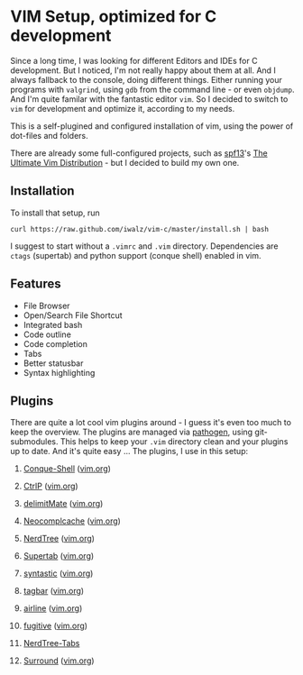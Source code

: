 VIM Setup, optimized for C development
======================================

Since a long time, I was looking for different Editors and IDEs for C development.
But I noticed, I'm not really happy about them at all. And I always fallback to the console, doing different things.
Either running your programs with `valgrind`, using `gdb` from the command line - or even `objdump`.
And I'm quite familar with the fantastic editor `vim`. So I decided to switch to `vim` for development and optimize it, according to my needs.

This is a self-plugined and configured installation of vim, using the power of dot-files and folders.

There are already some full-configured projects, such as [spf13](http://spf13.com/)'s [The Ultimate Vim Distribution](http://vim.spf13.com/) - but I decided to build my own one.

Installation
------------

To install that setup, run
```
curl https://raw.github.com/iwalz/vim-c/master/install.sh | bash
```
I suggest to start without a `.vimrc` and `.vim` directory. Dependencies are `ctags` (supertab) and python support (conque shell) enabled in vim.

Features
--------

 * File Browser
 * Open/Search File Shortcut
 * Integrated bash
 * Code outline
 * Code completion
 * Tabs
 * Better statusbar
 * Syntax highlighting

Plugins
-------

There are quite a lot cool vim plugins around - I guess it's even too much to keep the overview.
The plugins are managed via [pathogen](https://github.com/vim-scripts/pathogen.vim), using git-submodules. This helps to keep your `.vim` directory clean and your plugins up to date. 
And it's quite easy ... The plugins, I use in this setup:

1. [Conque-Shell](https://github.com/vim-scripts/Conque-Shell) ([vim.org](http://www.vim.org/scripts/script.php?script_id=2771))

2. [CtrlP](https://github.com/kien/ctrlp.vim) ([vim.org](http://www.vim.org/scripts/script.php?script_id=3736))

3. [delimitMate](https://github.com/Raimondi/delimitMate) ([vim.org](http://www.vim.org/scripts/script.php?script_id=2754))

4. [Neocomplcache](https://github.com/Shougo/neocomplcache.vim) ([vim.org](http://www.vim.org/scripts/script.php?script_id=2620))

5. [NerdTree](https://github.com/scrooloose/nerdtree) ([vim.org](http://www.vim.org/scripts/script.php?script_id=1658))

6. [Supertab](https://github.com/ervandew/supertab) ([vim.org](http://www.vim.org/scripts/script.php?script_id=1643))

7. [syntastic](https://github.com/scrooloose/syntastic) ([vim.org](http://www.vim.org/scripts/script.php?script_id=2736))

8. [tagbar](https://github.com/majutsushi/tagbar) ([vim.org](http://www.vim.org/scripts/script.php?script_id=3465))

9. [airline](https://github.com/bling/vim-airline) ([vim.org](http://www.vim.org/scripts/script.php?script_id=4661))

10. [fugitive](https://github.com/tpope/vim-fugitive) ([vim.org](http://www.vim.org/scripts/script.php?script_id=2975))

11. [NerdTree-Tabs](https://github.com/jistr/vim-nerdtree-tabs) 

12. [Surround](https://github.com/tpope/vim-surround) ([vim.org](http://www.vim.org/scripts/script.php?script_id=1697))
